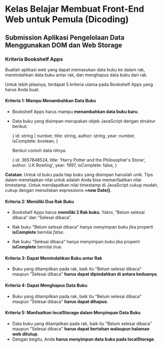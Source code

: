 # Kelas Belajar Membuat Front-End Web untuk Pemula (Dicoding)

## Submission Aplikasi Pengelolaan Data Menggunakan DOM dan Web Storage

### Kriteria Bookshelf Apps

Buatlah aplikasi web yang dapat memasukan data buku ke dalam rak, memindahkan data buku antar rak, dan menghapus data buku dari rak. 

Untuk lebih jelasnya, terdapat 5 kriteria utama pada Bookshelf Apps yang harus Anda buat.

#### Kriteria 1: Mampu Menambahkan Data Buku
- Bookshelf Apps harus mampu **menambahkan data buku baru**.
- Data buku yang disimpan merupakan objek JavaScript dengan struktur berikut:

  {
  id: string | number,
  title: string,
  author: string,
  year: number,
  isComplete: boolean,
  }

  Berikut contoh data riilnya:

  {
  id: 3657848524,
  title: 'Harry Potter and the Philosopher\'s Stone',
  author: 'J.K Rowling',
  year: 1997,
  isComplete: false,
  }

**Catatan**:
Untuk id buku pada tiap buku yang disimpan haruslah unik. Tips dalam menetapkan nilai untuk adalah Anda bisa memanfaatkan nilai timestamp. Untuk mendapatkan nilai timestamp di JavaScript cukup mudah, cukup dengan menuliskan expressions **+new Date()**.

#### Kriteria 2: Memiliki Dua Rak Buku
- Bookshelf Apps harus **memiliki 2 Rak buku**. Yakni, “Belum selesai dibaca” dan “Selesai dibaca”.

- Rak buku "Belum selesai dibaca" hanya menyimpan buku jika properti **isComplete** bernilai *false*.

- Rak buku "Selesai dibaca" hanya menyimpan buku jika properti **isComplete** bernilai *true*.

#### Kriteria 3: Dapat Memindahkan Buku antar Rak
- Buku yang ditampilkan pada rak, baik itu "Belum selesai dibaca" maupun "Selesai dibaca" **harus dapat dipindahkan di antara keduanya**.

#### Kriteria 4: Dapat Menghapus Data Buku
- Buku yang ditampilkan pada rak, baik itu "Belum selesai dibaca" maupun "Selesai dibaca" **harus dapat dihapus**.

#### Kriteria 5: Manfaatkan localStorage dalam Menyimpan Data Buku
- Data buku yang ditampilkan pada rak, baik itu "Belum selesai dibaca" maupun "Selesai dibaca" **harus dapat bertahan walaupun halaman web ditutup**.
- Dengan begitu, Anda **harus menyimpan data buku pada localStorage**.